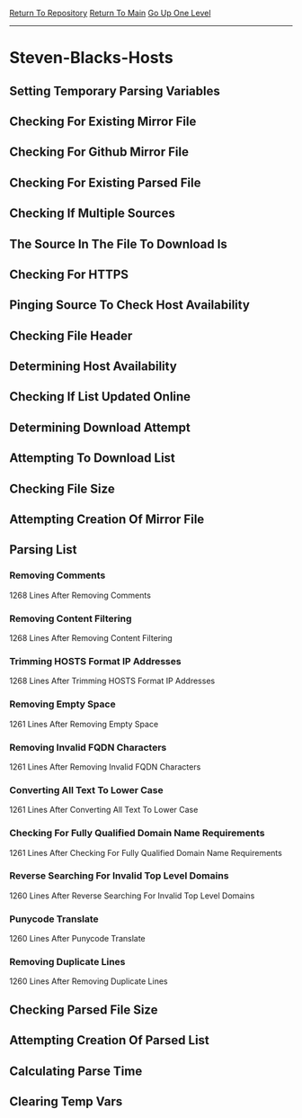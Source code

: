 [Return To Repository](https://github.com/deathbybandaid/piholeparser/)
[Return To Main](https://github.com/deathbybandaid/piholeparser/blob/master/RecentRunLogs/Mainlog.md)
[Go Up One Level](https://github.com/deathbybandaid/piholeparser/blob/master/RecentRunLogs/TopLevelScripts/30-Processing-External-Blacklists.md)
____________________________________
# Steven-Blacks-Hosts
## Setting Temporary Parsing Variables
## Checking For Existing Mirror File
## Checking For Github Mirror File
## Checking For Existing Parsed File
## Checking If Multiple Sources
## The Source In The File To Download Is
## Checking For HTTPS
## Pinging Source To Check Host Availability
## Checking File Header
## Determining Host Availability
## Checking If List Updated Online
## Determining Download Attempt
## Attempting To Download List
## Checking File Size
## Attempting Creation Of Mirror File
## Parsing List
### Removing Comments
1268 Lines After Removing Comments
### Removing Content Filtering
1268 Lines After Removing Content Filtering
### Trimming HOSTS Format IP Addresses
1268 Lines After Trimming HOSTS Format IP Addresses
### Removing Empty Space
1261 Lines After Removing Empty Space
### Removing Invalid FQDN Characters
1261 Lines After Removing Invalid FQDN Characters
### Converting All Text To Lower Case
1261 Lines After Converting All Text To Lower Case
### Checking For Fully Qualified Domain Name Requirements
1261 Lines After Checking For Fully Qualified Domain Name Requirements
### Reverse Searching For Invalid Top Level Domains
1260 Lines After Reverse Searching For Invalid Top Level Domains
### Punycode Translate
1260 Lines After Punycode Translate
### Removing Duplicate Lines
1260 Lines After Removing Duplicate Lines
## Checking Parsed File Size
## Attempting Creation Of Parsed List
## Calculating Parse Time
## Clearing Temp Vars
